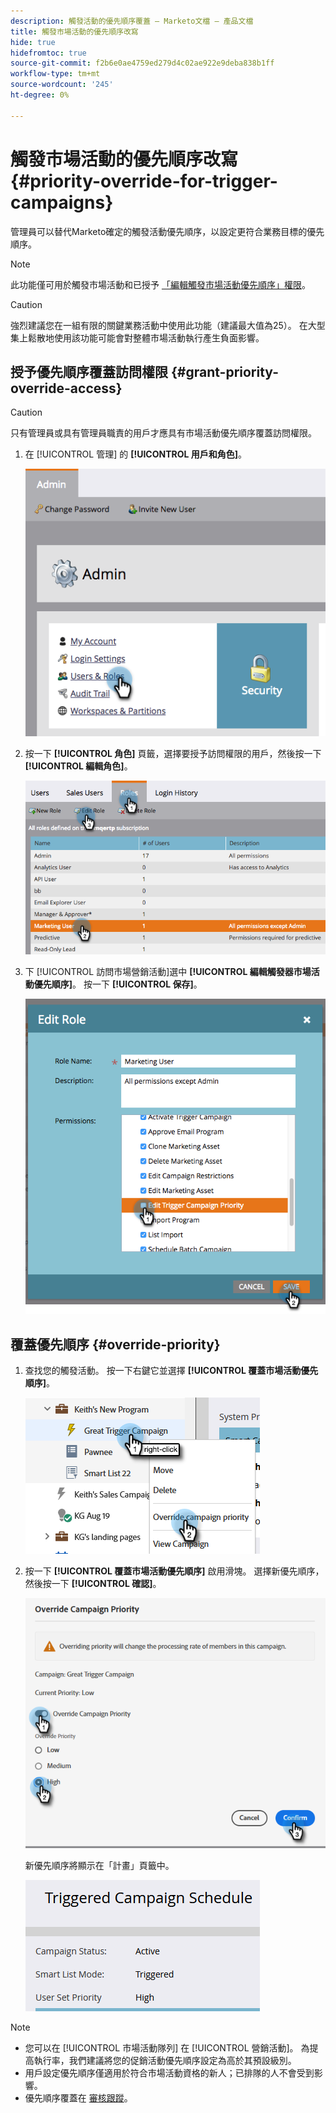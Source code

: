 ```yaml
---
description: 觸發活動的優先順序覆蓋 — Marketo文檔 — 產品文檔
title: 觸發市場活動的優先順序改寫
hide: true
hidefromtoc: true
source-git-commit: f2b6e0ae4759ed279d4c02ae922e9deba838b1ff
workflow-type: tm+mt
source-wordcount: '245'
ht-degree: 0%

---
```


# 觸發市場活動的優先順序改寫 {#priority-override-for-trigger-campaigns}

管理員可以替代Marketo確定的觸發活動優先順序，以設定更符合業務目標的優先順序。

>[!NOTE]
>
>此功能僅可用於觸發市場活動和已授予 [「編輯觸發市場活動優先順序」權限](#grant-priority-override-access)。

>[!CAUTION]
>
>強烈建議您在一組有限的關鍵業務活動中使用此功能（建議最大值為25）。 在大型集上鬆散地使用該功能可能會對整體市場活動執行產生負面影響。

## 授予優先順序覆蓋訪問權限 {#grant-priority-override-access}

>[!CAUTION]
>
>只有管理員或具有管理員職責的用戶才應具有市場活動優先順序覆蓋訪問權限。

1. 在 [!UICONTROL 管理] 的 **[!UICONTROL 用戶和角色]**。

   ![](assets/priority-override-for-trigger-campaigns-1.png)

1. 按一下 **[!UICONTROL 角色]** 頁籤，選擇要授予訪問權限的用戶，然後按一下 **[!UICONTROL 編輯角色]**。

   ![](assets/priority-override-for-trigger-campaigns-2.png)

1. 下 [!UICONTROL 訪問市場營銷活動]選中 **[!UICONTROL 編輯觸發器市場活動優先順序]**。 按一下 **[!UICONTROL 保存]**。

   ![](assets/priority-override-for-trigger-campaigns-3.png)

## 覆蓋優先順序 {#override-priority}

1. 查找您的觸發活動。 按一下右鍵它並選擇 **[!UICONTROL 覆蓋市場活動優先順序]**。

   ![](assets/priority-override-for-trigger-campaigns-4.png)

1. 按一下 **[!UICONTROL 覆蓋市場活動優先順序]** 啟用滑塊。 選擇新優先順序，然後按一下 **[!UICONTROL 確認]**。

   ![](assets/priority-override-for-trigger-campaigns-5.png)

   新優先順序將顯示在「計畫」頁籤中。

   ![](assets/priority-override-for-trigger-campaigns-6.png)

>[!NOTE]
>
>* 您可以在 [!UICONTROL 市場活動隊列] 在 [!UICONTROL 營銷活動]。 為提高執行率，我們建議將您的促銷活動優先順序設定為高於其預設級別。
>* 用戶設定優先順序僅適用於符合市場活動資格的新人；已排隊的人不會受到影響。
>* 優先順序覆蓋在 [審核跟蹤](/help/marketo/product-docs/administration/audit-trail/audit-trail-overview.md)。

